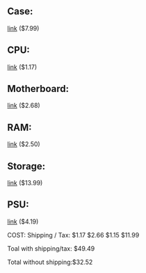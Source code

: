 ## Case:
[link](https://www.ebay.com/i/173867488995?chn=ps&norover=1&mkevt=1&mkrid=711-117182-37290-0&mkcid=2&itemid=173867488995&targetid=539000670407&device=c&mktype=pla&googleloc=9029030&poi=&campaignid=1497793375&mkgroupid=60383707560&rlsatarget=pla-539000670407&abcId=1139456&merchantid=6296724&gclid=Cj0KCQjwyLDpBRCxARIsAEENsrKyjwm334MvGxN6Gkn4Y1Q1RF-jYMMzk06iiOWwK1FYx8In6i-fZ0UaAgHXEALw_wcB)
($7.99)

## CPU:
[link](https://www.ebay.com/i/233267121396?chn=ps&norover=1&mkevt=1&mkrid=711-117182-37290-0&mkcid=2&itemid=233267121396&targetid=503482151884&device=c&mktype=pla&googleloc=9029030&poi=&campaignid=1669934825&mkgroupid=65058350099&rlsatarget=pla-503482151884&abcId=1139296&merchantid=101677125&gclid=Cj0KCQjwyLDpBRCxARIsAEENsrKXo-v2TzPyYsabLm98K-n0tL1ktVUDHGQzr2-Yl5EYEBCdVNyz5zMaAhUYEALw_wcB)
($1.17)

## Motherboard:
[link](https://www.ebay.com/p/Motherboard-CPU-RAM-GIGABYTE-Ga-g31m-es2l-Intel-G31chipset-Lga775/1502866659?gclid=Cj0KCQjwyLDpBRCxARIsAEENsrKJ8cQxERnqnUgvNxRwrWra2x9k_yG6ReQIqMPgSj82rtvbPunDfX4aAsdmEALw_wcB&thm=1000&rlsatarget=pla-740524795146&abcId=1140976&mkgroupid=77338445224&itemid=1502866659_1000&norover=1&mkrid=711-117182-37290-0&targetid=740524795146&merchantid=6296724&poi=&mkevt=1&mktype=pla&googleloc=9029030&device=c&mkcid=2&chn=ps&campaignid=1907933686)
($2.68)

## RAM:
[link](https://www.ebay.com/p/2gb-RAM-Memory-Ddr2-Pc2-5300-DIMM-Memory-240-pin-PC-Memory-LW/1475168785?iid=202618744343&chn=ps&norover=1&mkevt=1&mkrid=711-117182-37290-0&mkcid=2&itemid=202618744343&targetid=649162918287&device=c&mktype=pla&googleloc=9029030&poi=&campaignid=1689407468&mkgroupid=74365777668&rlsatarget=pla-649162918287&abcId=1140476&merchantid=113741664&gclid=Cj0KCQjwyLDpBRCxARIsAEENsrJmVEYPMjLFl1Pr73ghssDdc7EOIzy7pRBoy-pOzi0_oIalr-Up_54aAlGVEALw_wcB)
($2.50)

## Storage:
[link](https://www.newegg.com/p/0D9-0074-00069?item=9SIAAZ65212983&ignorebbr=1&source=region&nm_mc=knc-googlemkp-pc&cm_mmc=knc-googlemkp-pc-_-pla-kingdian+ssd-_-solid+state+disk-_-9SIAAZ65212983&gclid=Cj0KCQjwyLDpBRCxARIsAEENsrIntpr9Vx3SDgVvb9wCb5g2evAnn7VgmhGwUItWEXaPavma9VpOSJQaArb0EALw_wcB&gclsrc=aw.ds)
($13.99)
## PSU:
[link](https://www.ebay.com/i/273793796902?chn=ps&norover=1&mkevt=1&mkrid=711-117182-37290-0&mkcid=2&itemid=273793796902&targetid=649162918487&device=c&mktype=pla&googleloc=9029030&poi=&campaignid=1689407468&mkgroupid=74365777668&rlsatarget=pla-649162918487&abcId=1140476&merchantid=101984036&gclid=Cj0KCQjwyLDpBRCxARIsAEENsrKROum7pQiEGT6unDzzhOZbXjK5m-gIiKdzfc_X4Hfr3P-8HZtc1-caAtpVEALw_wcB)
($4.19)

COST:
Shipping / Tax: 
$1.17 $2.66 $1.15 $11.99

Toal with shipping/tax: $49.49

Total without shipping:$32.52
